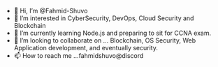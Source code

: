 - 👋 Hi, I’m @Fahmid-Shuvo
- 👀 I’m interested in CyberSecurity, DevOps, Cloud Security and Blockchain  
- 🌱 I’m currently learning Node.js and preparing to sit for CCNA exam.
- 💞️ I’m looking to collaborate on ... Blockchain, OS Security, Web Application development, and eventually security. 
- 📫 How to reach me ...fahmidshuvo@discord

<!---
Fahmid-Shuvo/Fahmid-Shuvo is a ✨ special ✨ repository because its `README.md` (this file) appears on your GitHub profile.
You can click the Preview link to take a look at your changes.
--->
